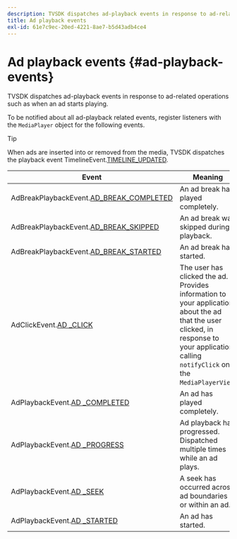 ```yaml
---
description: TVSDK dispatches ad-playback events in response to ad-related operations such as when an ad starts playing.
title: Ad playback events
exl-id: 61e7c9ec-20ed-4221-8ae7-b5d43adb4ce4
---
```

# Ad playback events {#ad-playback-events}

TVSDK dispatches ad-playback events in response to ad-related operations such as when an ad starts playing.

 To be notified about all ad-playback related events, register listeners with the `MediaPlayer` object for the following events. 

>[!TIP]
>
>When ads are inserted into or removed from the media, TVSDK dispatches the playback event TimelineEvent.[TIMELINE_UPDATED](https://help.adobe.com/en_US/primetime/api/psdk/asdoc-dhls_1.4/com/adobe/mediacore/events/TimelineEvent.html#TIMELINE_UPDATED).

|  Event  | Meaning  |
|---|---|
|AdBreakPlaybackEvent.[AD_BREAK_COMPLETED](https://help.adobe.com/en_US/primetime/api/psdk/asdoc-dhls_1.4/com/adobe/mediacore/events/AdBreakPlaybackEvent.html#AD_BREAK_COMPLETED)  | An ad break has played completely.  |
|AdBreakPlaybackEvent.[AD_BREAK_SKIPPED](https://help.adobe.com/en_US/primetime/api/psdk/asdoc-dhls_1.4/com/adobe/mediacore/events/AdBreakPlaybackEvent.html#AD_BREAK_SKIPPED)  | An ad break was skipped during playback.  |
|AdBreakPlaybackEvent.[AD_BREAK_STARTED](https://help.adobe.com/en_US/primetime/api/psdk/asdoc-dhls_1.4/com/adobe/mediacore/events/AdBreakPlaybackEvent.html#AD_BREAK_STARTED)  | An ad break has started.  |
|AdClickEvent.[AD _CLICK](https://help.adobe.com/en_US/primetime/api/psdk/asdoc-dhls_1.4/com/adobe/mediacore/events/AdClickEvent.html#AD_CLICK)  |The user has clicked the ad. Provides information to your application about the ad that the user clicked, in response to your application calling `notifyClick` on the `MediaPlayerView`.  |
|AdPlaybackEvent.[AD _COMPLETED](https://help.adobe.com/en_US/primetime/api/psdk/asdoc-dhls_1.4/com/adobe/mediacore/events/AdPlaybackEvent.html#AD_COMPLETED)  | An ad has played completely.  |
|AdPlaybackEvent.[AD _PROGRESS](https://help.adobe.com/en_US/primetime/api/psdk/asdoc-dhls_1.4/com/adobe/mediacore/events/AdPlaybackEvent.html#AD_PROGRESS)  | Ad playback has progressed. Dispatched multiple times while an ad plays.  |
|AdPlaybackEvent.[AD _SEEK](https://help.adobe.com/en_US/primetime/api/psdk/asdoc-dhls_1.4/com/adobe/mediacore/events/AdPlaybackEvent.html#AD_STARTED)  | A seek has occurred across ad boundaries or within an ad.  |
|AdPlaybackEvent.[AD _STARTED](https://help.adobe.com/en_US/primetime/api/psdk/asdoc-dhls_1.4/com/adobe/mediacore/events/AdPlaybackEvent.html#AD_STARTED)  | An ad has started.  |
